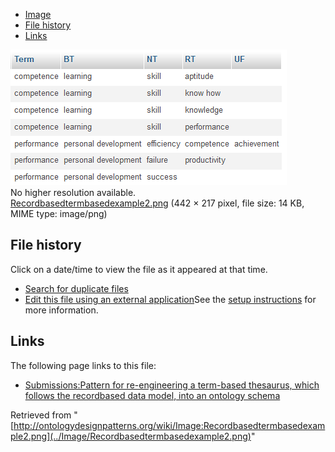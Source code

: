 * [Image](../Image/Recordbasedtermbasedexample2.png#file)
* [File history](../Image/Recordbasedtermbasedexample2.png#filehistory)
* [Links](../Image/Recordbasedtermbasedexample2.png#filelinks)

[![Image:Recordbasedtermbasedexample2.png](../images/a/a4/Recordbasedtermbasedexample2.png)](../images/a/a4/Recordbasedtermbasedexample2.png)  
No higher resolution available.  
[Recordbasedtermbasedexample2.png](../images/a/a4/Recordbasedtermbasedexample2.png)‎ (442 × 217 pixel, file size: 14 KB, MIME type: image/png)

## File history

Click on a date/time to view the file as it appeared at that time.



  
* [Search for duplicate files](http://ontologydesignpatterns.org/wiki/Special:FileDuplicateSearch/Recordbasedtermbasedexample2.png "Special:FileDuplicateSearch/Recordbasedtermbasedexample2.png")
* [Edit this file using an external application](http://ontologydesignpatterns.org/wiki/index.php?title=Image:Recordbasedtermbasedexample2.png&action=edit&externaledit=true&mode=file "Image:Recordbasedtermbasedexample2.png")See the [setup instructions](http://www.mediawiki.org/wiki/Manual:External_editors "http://www.mediawiki.org/wiki/Manual:External_editors") for more information.

## Links



The following page links to this file:


* [Submissions:Pattern for re-engineering a term-based thesaurus, which follows the recordbased data model, into an ontology schema](../Submissions/Pattern_for_re-engineering_a_term-based_thesaurus,_which_follows_the_recordbased_data_model,_into_an_ontology_schema "Submissions:Pattern for re-engineering a term-based thesaurus, which follows the recordbased data model, into an ontology schema")


Retrieved from "[http://ontologydesignpatterns.org/wiki/Image:Recordbasedtermbasedexample2.png](../Image/Recordbasedtermbasedexample2.png)"